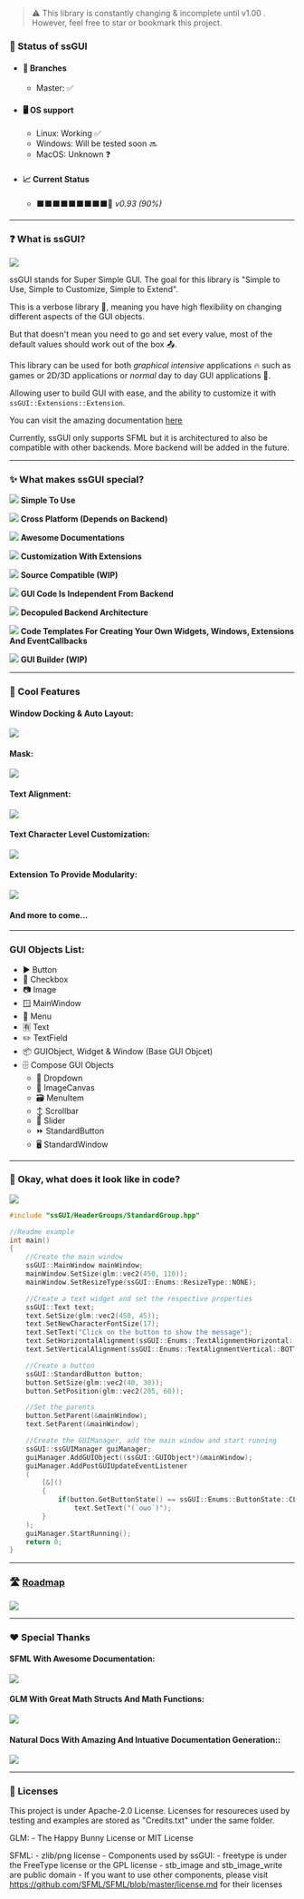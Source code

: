 > ⚠️ This library is constantly changing & incomplete until v1.00 . However, feel free to star or bookmark this project.

### 🔌 Status of ssGUI
- #### 🔀 Branches
    - Master: ✅

- #### 🖥️ OS support
    - Linux: Working ✅
    - Windows: Will be tested soon 🔜
    - MacOS: Unknown ❓

- #### 📈 Current Status
    - ⬛⬛⬛⬛⬛⬛⬛⬛⬛🔲 *v0.93 (90%)* 

---

### ❓ What is ssGUI?
![](./DocsGeneration/ND_Config/Images/Logo.png)

ssGUI stands for Super Simple GUI. The goal for this library is "Simple to Use, Simple to Customize, Simple to Extend".

This is a verbose library 💬, meaning you have high flexibility on changing different aspects of the GUI objects.

But that doesn't mean you need to go and set every value, most of the default values should work out of the box 📤.

This library can be used for both *graphical intensive* applications 🔥 such as games or 2D/3D applications or *normal* day to day GUI applications 🎹.

Allowing user to build GUI with ease, and the ability to customize it with `ssGUI::Extensions::Extension`.

You can visit the amazing documentation [here](https://neko-box-coder.github.io/ssGUI/)

Currently, ssGUI only supports SFML but it is architectured to also be compatible with other backends. More backend will be added in the future. 

---

### ✨ What makes ssGUI special?

![](./DocsGeneration/ND_Config/Images/EasyToUse.png)
**Simple To Use**

![](./DocsGeneration/ND_Config/Images/CrossPlatform.png)
**Cross Platform (Depends on Backend)**

![](./DocsGeneration/ND_Config/Images/Documentation.png)
**Awesome Documentations**

![](./DocsGeneration/ND_Config/Images/Extension.png)
**Customization With Extensions**

![](./DocsGeneration/ND_Config/Images/Compatible.png)
**Source Compatible (WIP)**

![](./DocsGeneration/ND_Config/Images/Independent.png)
**GUI Code Is Independent From Backend**

![](./DocsGeneration/ND_Config/Images/Swap.png)
**Decopuled Backend Architecture**

![](./DocsGeneration/ND_Config/Images/Template.png)
**Code Templates For Creating Your Own Widgets, Windows, Extensions And EventCallbacks**

![](./DocsGeneration/ND_Config/Images/Builder.png)
**GUI Builder (WIP)**

---

### 📌 Cool Features
#### Window Docking & Auto Layout:
![](./DocsGeneration/ND_Config/Images/DockingAndLayout.gif)

#### Mask:
![](./DocsGeneration/ND_Config/Images/Mask.gif)

#### Text Alignment:
![](./DocsGeneration/ND_Config/Images/TextAlignment.gif)

#### Text Character Level Customization:
![](./DocsGeneration/ND_Config/Images/CharAdjust.gif)

#### Extension To Provide Modularity:
![](./DocsGeneration/ND_Config/Images/ExtensionExample.gif)

#### And more to come...

---

### GUI Objects List:
- ▶️ Button
- 🔲 Checkbox
- 📷 Image
- 🪟 MainWindow
- 📑 Menu
- 🈶 Text
- ✏️ TextField
- 📦 GUIObject, Widget & Window (Base GUI Objcet)
- 🗄️ Compose GUI Objects
    - 📄 Dropdown
    - 🩻 ImageCanvas
    - 🗃️ MenuItem
    - ↕️ Scrollbar
    - 🛝 Slider
    - ⏩ StandardButton
    - 🖥 StandardWindow

---

### 🧮 Okay, what does it look like in code?
![](./DocsGeneration/ND_Config/Images/IntroductionExample.gif) 
```C++
#include "ssGUI/HeaderGroups/StandardGroup.hpp"

//Readme example
int main()
{
    //Create the main window
    ssGUI::MainWindow mainWindow;
    mainWindow.SetSize(glm::vec2(450, 110));
    mainWindow.SetResizeType(ssGUI::Enums::ResizeType::NONE);

    //Create a text widget and set the respective properties
    ssGUI::Text text;
    text.SetSize(glm::vec2(450, 45));
    text.SetNewCharacterFontSize(17);
    text.SetText("Click on the button to show the message");
    text.SetHorizontalAlignment(ssGUI::Enums::TextAlignmentHorizontal::CENTER);
    text.SetVerticalAlignment(ssGUI::Enums::TextAlignmentVertical::BOTTOM);

    //Create a button
    ssGUI::StandardButton button;
    button.SetSize(glm::vec2(40, 30));
    button.SetPosition(glm::vec2(205, 60));

    //Set the parents
    button.SetParent(&mainWindow);
    text.SetParent(&mainWindow);

    //Create the GUIManager, add the main window and start running
    ssGUI::ssGUIManager guiManager;
    guiManager.AddGUIObject((ssGUI::GUIObject*)&mainWindow);
    guiManager.AddPostGUIUpdateEventListener
    (
        [&]()
        {
            if(button.GetButtonState() == ssGUI::Enums::ButtonState::CLICKED)
                text.SetText("(`oωo´)");
        }
    );
    guiManager.StartRunning();
    return 0;
}
```

---

### 🛣️ [Roadmap](https://ssGUI.nekoboxcoder.dev/b/ckQsLZToXDPFzsAzx/ssgui)
![](./DocsGeneration/ND_Config/Images/Roadmap.png)

---

### ❤️ Special Thanks

#### SFML With Awesome Documentation:

![](./DocsGeneration/ND_Config/Images/SFML.png)

#### GLM With Great Math Structs And Math Functions: 

![](./DocsGeneration/ND_Config/Images/Glm.png)

#### Natural Docs With Amazing And Intuative Documentation Generation::

![](./DocsGeneration/ND_Config/Images/NaturalDocs.svg) 

---

### 📜 Licenses
This project is under Apache-2.0 License. 
Licenses for resoureces used by testing and examples are stored as "Credits.txt" under the same folder.

GLM:
    - The Happy Bunny License or MIT License

SFML:
    - zlib/png license
    - Components used by ssGUI:
        - freetype is under the FreeType license or the GPL license
        - stb_image and stb_image_write are public domain
    - If you want to use other components, please visit https://github.com/SFML/SFML/blob/master/license.md for their licenses


